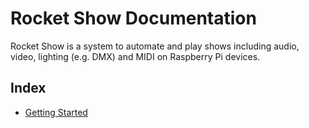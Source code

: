 # Rocket Show Documentation

Rocket Show is a system to automate and play shows including audio, video, lighting (e.g. DMX) and MIDI on Raspberry Pi
devices.

## Index

- [Getting Started](./getting-started.md)